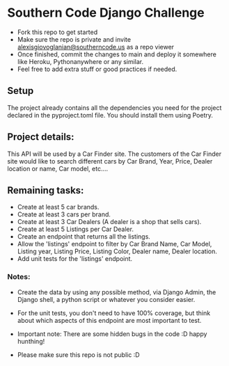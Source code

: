 # Southern Code Django Challenge

- Fork this repo to get started
- Make sure the repo is private and invite alexisgiovoglanian@southerncode.us as a repo viewer
- Once finished, commit the changes to main and deploy it somewhere like Heroku, Pythonanywhere or any similar.
- Feel free to add extra stuff or good practices if needed.

## Setup
The project already contains all the dependencies you need for the project declared in the pyproject.toml file.
You should install them using Poetry.

## Project details:
This API will be used by a Car Finder site.
The customers of the Car Finder site would like to search different cars by Car Brand, Year, Price, Dealer location or name, Car model, etc....

## Remaining tasks:
- Create at least 5 car brands.
- Create at least 3 cars per brand.
- Create at least 3 Car Dealers (A dealer is a shop that sells cars).
- Create at least 5 Listings per Car Dealer.
- Create an endpoint that returns all the listings.
- Allow the 'listings' endpoint to filter by Car Brand Name, Car Model, Listing year, Listing Price, Listing Color, Dealer name, Dealer location.
- Add unit tests for the 'listings' endpoint.

### Notes:
- Create the data by using any possible method, via Django Admin, the Django shell, a python script or whatever you consider easier.

- For the unit tests, you don't need to have 100% coverage, but think about which aspects of this endpoint are most important to test.


- Important note: There are some hidden bugs in the code :D happy hunthing!

- Please make sure this repo is not public :D